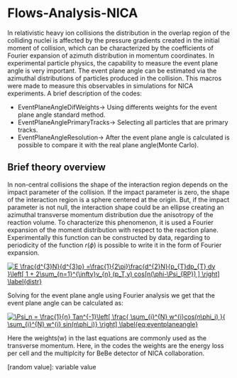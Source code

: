 # Flows-Analysis-NICA
In relativistic heavy ion collisions the distribution in the overlap region of the colliding nuclei is affected by the pressure gradients created in the initial moment of collision, which can be characterized by the coefficients of Fourier expansion of azimuth distribution in momentum coordinates. In experimental particle physics, the capability to measure the event plane angle is very important. The event plane angle can be estimated via the azimuthal distributions of particles produced in the collision. This macros were made to measure this observables in simulations for NICA experiments. A brief description of the codes:

* EventPlaneAngleDifWeights-> Using differents weights for the event plane angle standard method.
* EventPlaneAnglePrimaryTracks-> Selecting all particles that are primary tracks.
* EventPlaneAngleResolution-> After the event plane angle is calculated is possible to compare it with the real plane angle(Monte Carlo).





## Brief theory overview



In non-central collisions the shape of the interaction region depends on
the impact parameter of the collision. If the impact parameter is zero, the shape of the interaction region is a sphere centered at the origin. But, if the impact parameter is not null, the interaction shape could be an ellipse creating an azimuthal transverse momentum distribution due the anisotropy of the reaction volume.  To characterize this phenomenon, it is used a Fourier expansion of the moment distribution with respect to the reaction plane. Experimentally this function can be constructed by data, regarding to periodicity of the function $r(\phi)$ is possible to write it in the form of Fourier expansion. 


<a href="https://www.codecogs.com/eqnedit.php?latex=E&space;\frac{d^{3}N}{d^{3}p}&space;=\frac{1}{2\pi}\frac{d^{2}N}{p_{T}dp_{T}&space;dy&space;}\left[&space;1&space;&plus;&space;2\sum_{n=1}^{\infty}v_{n}&space;(p_T,y)&space;cos[n(\phi-\Psi_{RP})&space;]&space;\right]&space;\label{distr}" target="_blank"><img src="https://latex.codecogs.com/gif.latex?E&space;\frac{d^{3}N}{d^{3}p}&space;=\frac{1}{2\pi}\frac{d^{2}N}{p_{T}dp_{T}&space;dy&space;}\left[&space;1&space;&plus;&space;2\sum_{n=1}^{\infty}v_{n}&space;(p_T,y)&space;cos[n(\phi-\Psi_{RP})&space;]&space;\right]&space;\label{distr}" title="E \frac{d^{3}N}{d^{3}p} =\frac{1}{2\pi}\frac{d^{2}N}{p_{T}dp_{T} dy }\left[ 1 + 2\sum_{n=1}^{\infty}v_{n} (p_T,y) cos[n(\phi-\Psi_{RP}) ] \right] \label{distr}" /></a>

Solving for the event plane angle using Fourier analysis we get that the event plane angle can be calculated as:

<a href="https://www.codecogs.com/eqnedit.php?latex=\Psi_n&space;=&space;\frac{1}{n}&space;Tan^{-1}\left[&space;\frac{&space;\sum_{i}^{N}&space;w^{i}cos(n\phi_i)&space;}{&space;\sum_{i}^{N}&space;w^{i}&space;sin(n\phi_i)}&space;\right]&space;\label{eq:eventplaneangle}" target="_blank"><img src="https://latex.codecogs.com/gif.latex?\Psi_n&space;=&space;\frac{1}{n}&space;Tan^{-1}\left[&space;\frac{&space;\sum_{i}^{N}&space;w^{i}cos(n\phi_i)&space;}{&space;\sum_{i}^{N}&space;w^{i}&space;sin(n\phi_i)}&space;\right]&space;\label{eq:eventplaneangle}" title="\Psi_n = \frac{1}{n} Tan^{-1}\left[ \frac{ \sum_{i}^{N} w^{i}cos(n\phi_i) }{ \sum_{i}^{N} w^{i} sin(n\phi_i)} \right] \label{eq:eventplaneangle}" /></a>



Here the weights(w) in the last equations are commonly used as the transverse momentum. Here, in the codes the weights are the energy loss per cell and the multiplcity for BeBe detector of NICA collaboration. 

[random value]: variable value
